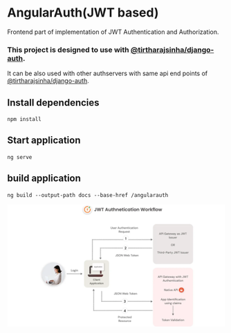 # AngularAuth(JWT based)

Frontend part of implementation of JWT Authentication and Authorization.

### This project is designed to use with [@tirtharajsinha/django-auth](https://github.com/tirtharajsinha/django-auth).

It can be also used with other authservers with same api end points of [@tirtharajsinha/django-auth](https://github.com/tirtharajsinha/django-auth).

## Install dependencies

```
npm install
```

## Start application

```
ng serve
```

## build application

```
ng build --output-path docs --base-href /angularauth
```

<img src="jwt-workflow.webp" alt="" />
